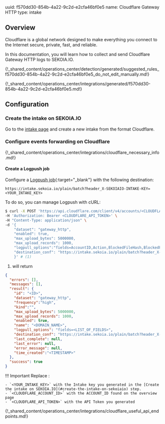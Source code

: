 uuid: f570dd30-854b-4a22-9c2d-e2cfa46bf0e5
name: Cloudflare Gateway HTTP
type: intake

## Overview

Cloudflare is a global network designed to make everything you connect to the Internet secure, private, fast, and reliable.

In this documentation, you will learn how to collect and send Cloudflare Gateway HTTP logs to SEKOIA.IO.

{!_shared_content/operations_center/detection/generated/suggested_rules_f570dd30-854b-4a22-9c2d-e2cfa46bf0e5_do_not_edit_manually.md!}

{!_shared_content/operations_center/integrations/generated/f570dd30-854b-4a22-9c2d-e2cfa46bf0e5.md!}

## Configuration

### Create the intake on SEKOIA.IO

Go to the [intake page](https://app.sekoia.io/operations/intakes) and create a new intake from the format Cloudflare.

### Configure events forwarding on Cloudflare

{!_shared_content/operations_center/integrations/cloudflare_necessary_info.md!}

#### Create a Logpush job

Configure a [Logpush job](https://developers.cloudflare.com/logs/reference/logpush-api-configuration/){:target="_blank"} with the following destination:

`https://intake.sekoia.io/plain/batch?header_X-SEKOIAIO-INTAKE-KEY=<YOUR_INTAKE_KEY>`


To do so, you can manage Logpush with cURL:

```bash
$ curl -X POST 'https://api.cloudflare.com/client/v4/accounts/<CLOUDFLARE_ACCOUNT_ID>/logpush/jobs' \
-H 'Authorization: Bearer <CLOUDFLARE_API_TOKEN>' \
-H "Content-Type: application/json" \
-d '{
    "dataset": "gateway_http",    
    "enabled": true,     
    "max_upload_bytes": 5000000,     
    "max_upload_records": 1000,
    "logpull_options":"fields=AccountID,Action,BlockedFileHash,BlockedFileName,BlockedFileReason,BlockedFileSize,BlockedFileType,Datetime,DestinationIP,DestinationPort,DeviceID,DeviceName,DownloadedFileNames,Email,FileInfo,HTTPHost,HTTPMethod,HTTPStatusCode,HTTPVersion,IsIsolated,PolicyID,PolicyName,Referer,RequestID,SourceIP,SourceInternalIP,SourcePort,URL,UntrustedCertificateAction,UploadedFileNames,UserAgent,UserID&timestamps=rfc3339",
    "destination_conf": "https://intake.sekoia.io/plain/batch?header_X-SEKOIAIO-INTAKE-KEY=<YOUR_INTAKE_KEY>"
    }' # (1)
```

1. will return
```json
{
  "errors": [],
  "messages": [],
  "result": {
    "id": "<ID>",
    "dataset": "gateway_http",
    "frequency":"high",
    "kind":"", 
    "max_upload_bytes": 5000000,     
    "max_upload_records": 1000, 
    "enabled": true,
    "name": "<DOMAIN_NAME>",
    "logpull_options": "fields=<LIST_OF_FIELDS>",
    "destination_conf": "https://intake.sekoia.io/plain/batch?header_X-SEKOIAIO-INTAKE-KEY=<YOUR_INTAKE_KEY>",
    "last_complete": null,
    "last_error": null,
    "error_message": null,
    "time_created":"<TIMESTAMP>"
  },
  "success": true
}
```

!!! Important
    Replace :

    - `<YOUR_INTAKE_KEY>` with the Intake key you generated in the [Create the intake on SEKOIA.IO](#create-the-intake-on-sekoiaio) step.
    - `<CLOUDFLARE_ACCOUNT_ID>` with the ACCOUNT_ID found on the overview page
    - `<CLOUDFLARE_API_TOKEN>` with the API Token you generated

{!_shared_content/operations_center/integrations/cloudflare_useful_api_endpoints.md!}
